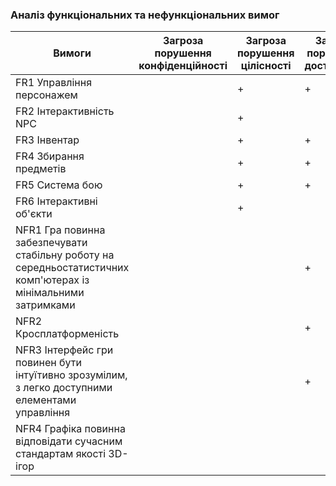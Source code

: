### Аналіз функціональних та нефункціональних вимог
| **Вимоги**                     | **Загроза порушення конфіденційності** | **Загроза порушення цілісності** | **Загроза порушення доступності** |
|----------------------------|------------------------------------|------------------------------|-------------------------------|
| FR1 Управління персонажем      |                                   | +                            | +                             |
| FR2 Інтерактивність NPC        |                                   | +                            |                               |
| FR3 Інвентар                   |                                   | +                            | +                             |
| FR4 Збирання предметів         |                                   | +                            | +                             |
| FR5 Система бою                |                                   | +                            | +                             |
| FR6 Інтерактивні об'єкти       |                                   | +                            |                              |
| NFR1 Гра повинна забезпечувати стабільну роботу на середньостатистичних комп'ютерах із мінімальними затримками            |                                   |                             | +                             |
| NFR2 Кросплатформеність        |                                   |                              | +                             |
| NFR3 Інтерфейс гри повинен бути інтуїтивно зрозумілим, з легко доступними елементами управління    |                                   |                              |+                               |
| NFR4 Графіка повинна відповідати сучасним стандартам якості 3D-ігор          |                                   |                             |                               |

